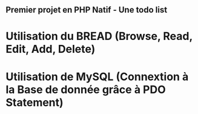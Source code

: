 ## Premier projet en PHP Natif - Une todo list

# Utilisation du BREAD (Browse, Read, Edit, Add, Delete)
# Utilisation de MySQL (Connextion à la Base de donnée grâce à PDO Statement)
